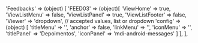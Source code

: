 <!-- IDEAL CONFIGURATION FOR THE MODEL -->

'Feedbacks' => (object) [
    'FEED03' => (object)[
        'ViewHome' => true,
        'ViewListMenu' => false,
        'ViewListPanel' => true,
        'ViewListFooter' => false,
        'Viewer' => 'dropdown', // accepted values, list or dropdown
        'config' => (object) [
            'titleMenu' => '',
            'anchor' =>  false,
            'linkMenu' => '',
            'iconMenu' => '',
            'titlePanel' => 'Depoimentos',
            'iconPanel' => 'mdi-android-messages'
        ]
    ],
],
